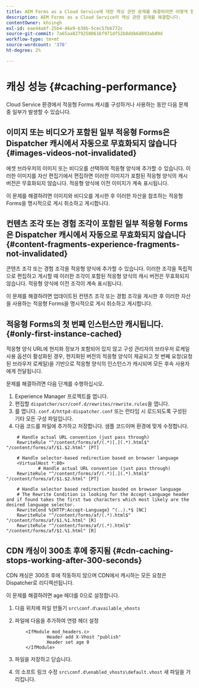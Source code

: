 ```yaml
---
title: AEM Forms as a Cloud Service에 대한 캐싱 관련 문제를 해결하려면 어떻게 합니까?
description: AEM Forms as a Cloud Service의 캐싱 관련 문제를 해결합니다.
contentOwner: khsingh
exl-id: eae44a6f-25b4-46e9-b38b-5cec57b6772c
source-git-commit: 7a65aa82792500616f971df52b8ddb6d893ab89d
workflow-type: tm+mt
source-wordcount: '378'
ht-degree: 2%

---
```


# 캐싱 성능 {#caching-performance}

Cloud Service 환경에서 적응형 Forms 캐시를 구성하거나 사용하는 동안 다음 문제 중 일부가 발생할 수 있습니다.

## 이미지 또는 비디오가 포함된 일부 적응형 Forms은 Dispatcher 캐시에서 자동으로 무효화되지 않습니다 {#images-videos-not-invalidated}

에셋 브라우저의 이미지 또는 비디오를 선택하여 적응형 양식에 추가할 수 있습니다. 이러한 이미지를 자산 편집기에서 편집하면 이러한 이미지가 포함된 적응형 양식의 캐시 버전은 무효화되지 않습니다. 적응형 양식에 이전 이미지가 계속 표시됩니다.

이 문제를 해결하려면 이미지와 비디오를 게시한 후 이러한 자산을 참조하는 적응형 Forms을 명시적으로 게시 취소하고 게시합니다.

## 컨텐츠 조각 또는 경험 조각이 포함된 일부 적응형 Forms은 Dispatcher 캐시에서 자동으로 무효화되지 않습니다 {#content-fragments-experience-fragments-not-invalidated}

콘텐츠 조각 또는 경험 조각을 적응형 양식에 추가할 수 있습니다. 이러한 조각을 독립적으로 편집하고 게시할 때 이러한 조각이 포함된 적응형 양식의 캐시 버전은 무효화되지 않습니다. 적응형 양식에 이전 조각이 계속 표시됩니다.

이 문제를 해결하려면 업데이트된 컨텐츠 조각 또는 경험 조각을 게시한 후 이러한 자산을 사용하는 적응형 Forms을 명시적으로 게시 취소하고 게시합니다.

## 적응형 Forms의 첫 번째 인스턴스만 캐시됩니다. {#only-first-instance-cached}

적응형 양식 URL에 현지화 정보가 포함되어 있지 않고 구성 관리자의 브라우저 로케일 사용 옵션이 활성화된 경우, 현지화된 버전의 적응형 양식이 제공되고 첫 번째 요청(요청된 브라우저 로케일)을 기반으로 적응형 양식의 인스턴스가 캐시되며 모든 후속 사용자에게 전달됩니다.

문제를 해결하려면 다음 단계를 수행하십시오.

1. Experience Manager 프로젝트를 엽니다.
1. 편집할 `dispatcher/scr/conf.d/rewrites/rewrite.rules`을 엽니다.
1. 를 엽니다. `conf.d/httpd-dispatcher.conf` 또는 런타임 시 로드되도록 구성된 기타 모든 구성 파일입니다.
1. 다음 코드를 파일에 추가하고 저장합니다. 샘플 코드이며 환경에 맞게 수정합니다.

```shellscript
    # Handle actual URL convention (just pass through)
    RewriteRule "^/content/forms/af/(.*)[.](.*).html$" "/content/forms/af/$1.$2.html" [PT]
    
    # Handle selector-based redirection based on browser language
    <VirtualHost *:80>
            # Handle actual URL convention (just pass through)
    RewriteRule "^/content/forms/af/(.*)[.](.*).html$" "/content/forms/af/$1.$2.html" [PT]

    # Handle selector based redirection basded on browser language
    # The Rewrite Condition is looking for the Accept-Language header and if found takes the first two characters which most likely are the desired language selector.
    RewriteCond %{HTTP:Accept-Language} ^(..).*$ [NC]
    RewriteRule "^/content/forms/af/(.*).html$" "/content/forms/af/$1.%1.html" [R]
    RewriteRule "^/content/forms/af/(.*).html$" "/content/forms/af/$1.%1.html" [R]
```

## CDN 캐싱이 300초 후에 중지됨 {#cdn-caching-stops-working-after-300-seconds}

CDN 캐싱은 300초 후에 작동하지 않으며 CDN에서 캐시하는 모든 요청은 Dispatcher로 리디렉션됩니다.

이 문제를 해결하려면 age 헤더를 0으로 설정합니다.

1. 다음 위치에 파일 만들기 `src\conf.d\available_vhosts`

1. 파일에 다음을 추가하여 연령 헤더 설정

   ```shellscript
       <IfModule mod_headers.c>
               Header add X-Vhost "publish"
               Header set age 0
       </IfModule>
   ```

1. 파일을 저장하고 닫습니다.
1. 의 소프트 링크 수정 `src\conf.d\enabled_vhosts\default.vhost` 새 파일을 가리킵니다.
